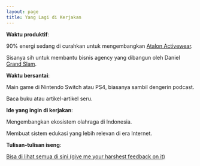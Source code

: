 ```yaml
---
layout: page
title: Yang Lagi di Kerjakan
---
```


**Waktu produktif**:

90% energi sedang di curahkan untuk mengembangkan [Atalon Activewear](https://www.atalon.id).

Sisanya sih untuk membantu bisnis agency yang dibangun oleh Daniel [Grand Slam](https://www.tiktok.com/@grandslam.id). 


**Waktu bersantai**:

Main game di Nintendo Switch atau PS4, biasanya sambil dengerin podcast.

Baca buku atau artikel-artikel seru. 


**Ide yang ingin di kerjakan**:

Mengembangkan ekosistem olahraga di Indonesia.

Membuat sistem edukasi yang lebih relevan di era Internet.

**Tulisan-tulisan iseng**:

[Bisa di lihat semua di sini (give me your harshest feedback on it)](https://adityads.com)
